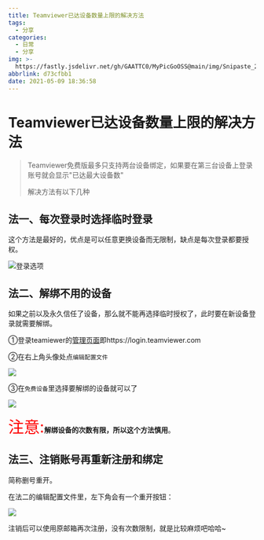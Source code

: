 ```yaml
---
title: Teamviewer已达设备数量上限的解决方法
tags:
  - 分享
categories:
  - 日常
  - 分享
img: >-
  https://fastly.jsdelivr.net/gh/GAATTC0/MyPicGoOSS@main/img/Snipaste_2021-05-09_18-40-45.png
abbrlink: d73cfbb1
date: 2021-05-09 18:36:58
---
```


# Teamviewer已达设备数量上限的解决方法

> Teamviewer免费版最多只支持两台设备绑定，如果要在第三台设备上登录账号就会显示"已达最大设备数"
>
> 解决方法有以下几种

## 法一、每次登录时选择临时登录

这个方法是最好的，优点是可以任意更换设备而无限制，缺点是每次登录都要授权。

![登录选项](https://www.pianshen.com/images/793/dfa848de1e94c0a12d82d11bcc3d3909.png)

## 法二、解绑不用的设备

如果之前以及永久信任了设备，那么就不能再选择临时授权了，此时要在新设备登录就需要解绑。

①登录teamiewer的[管理页面](https://login.teamviewer.com)即https://login.teamviewer.com

②在右上角头像处点`编辑配置文件`

![](https://fastly.jsdelivr.net/gh/GAATTC0/MyPicGoOSS@main/img/image-20210509185157190.png)

③在`免费设备`里选择要解绑的设备就可以了

![](https://fastly.jsdelivr.net/gh/GAATTC0/MyPicGoOSS@main/img/image-20210509185332082.png)

<font color=red size=6>注意:</font>**解绑设备的次数有限，所以这个方法慎用**。

## 法三、注销账号再重新注册和绑定

简称删号重开。

在法二的编辑配置文件里，左下角会有一个重开按钮：

![](https://fastly.jsdelivr.net/gh/GAATTC0/MyPicGoOSS@main/img/image-20210509185738737.png)

注销后可以使用原邮箱再次注册，没有次数限制，就是比较麻烦吧哈哈~